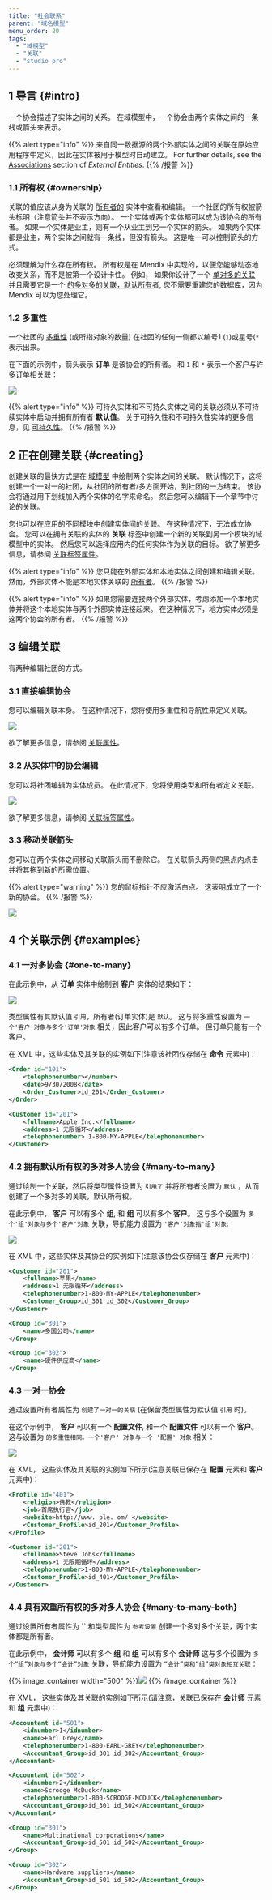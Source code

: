 ```yaml
---
title: "社会联系"
parent: "域名模型"
menu_order: 20
tags:
  - "域模型"
  - "关联"
  - "studio pro"
---
```


## 1 导言 {#intro}

一个协会描述了实体之间的关系。 在域模型中，一个协会由两个实体之间的一条线或箭头来表示。

{{% alert type="info" %}}
来自同一数据源的两个外部实体之间的关联在原始应用程序中定义，因此在实体被用于模型时自动建立。 For further details, see the [Associations](external-entities#properties) section of *External Entities*.
{{% /报警 %}}

### 1.1 所有权 {#ownership}

关联的值应该从身为关联的 [所有者的](association-member-properties#owner) 实体中查看和编辑。 一个社团的所有权被箭头标明（注意箭头并不表示方向）。 一个实体或两个实体都可以成为该协会的所有者。 如果一个实体是业主，则有一个从业主到另一个实体的箭头。 如果两个实体都是业主，两个实体之间就有一条线，但没有箭头。 这是唯一可以控制箭头的方式。

必须理解为什么存在所有权。 所有权是在 Mendix 中实现的，以便您能够动态地改变关系，而不是被第一个设计卡住。 例如， 如果你设计了一个 [单对多的关联](#one-to-many) 并且需要它是一个 [的多对多的关联，默认所有者](#many-to-many), 您不需要重建您的数据库，因为Mendix 可以为您处理它。

### 1.2 多重性

一个社团的 [多重性](association-properties#multiplicity) (或所指对象的数量) 在社团的任何一侧都以编号1 (`1`)或星号(`*`表示出来。

在下面的示例中，箭头表示 **订单** 是该协会的所有者。 和 `1` 和 `*` 表示一个客户与许多订单相关联：

![](attachments/associations/association-order-customer.png)

{{% alert type="info" %}}
可持久实体和不可持久实体之间的关联必须从不可持续实体中启动并拥有所有者 **默认值**。 关于可持久性和不可持久性实体的更多信息，见 [可持久性](persistability)。
{{% /报警 %}}

## 2 正在创建关联 {#creating}

创建关联的最快方式是在 [域模型](domain-model) 中绘制两个实体之间的关联。 默认情况下，这将创建一个一对一的社团，从社团的所有者/多方面开始，到社团的一方结束。 该协会将通过用下划线加入两个实体的名字来命名。 然后您可以编辑下一个章节中讨论的关联。

您也可以在应用的不同模块中创建实体间的关联。 在这种情况下，无法成立协会。 您可以在拥有关联的实体的 **关联** 标签中创建一个新的关联到另一个模块的域模型中的实体。 然后您可以选择应用内的任何实体作为关联的目标。 欲了解更多信息，请参阅 [关联标签属性](association-member-properties)。

{{% alert type="info" %}}
您只能在外部实体和本地实体之间创建和编辑关联。 然而，外部实体不能是本地实体关联的 [所有者](association-member-properties#owner)。
{{% /报警 %}}

{{% alert type="info" %}}
如果您需要连接两个外部实体，考虑添加一个本地实体并将这个本地实体与两个外部实体连接起来。 在这种情况下，地方实体必须是这两个协会的所有者。
{{% /报警 %}}

## 3 编辑关联

有两种编辑社团的方式。

### 3.1 直接编辑协会

您可以编辑关联本身。 在这种情况下，您将使用多重性和导航性来定义关联。

![](attachments/associations/edit-association.png)

欲了解更多信息，请参阅 [关联属性](association-properties)。

### 3.2 从实体中的协会编辑

您可以将社团编辑为实体成员。 在此情况下，您将使用类型和所有者定义关联。

![](attachments/associations/edit-entity-association.png)

欲了解更多信息，请参阅 [关联标签属性](association-member-properties)。

### 3.3 移动关联箭头

您可以在两个实体之间移动关联箭头而不删除它。 在关联箭头两侧的黑点内点击并将其拖到新的所需位置。

{{% alert type="warning" %}}
您的鼠标指针不应激活白点。 这表明成立了一个新的协会。
{{% /报警 %}}

![](attachments/associations/association-move-arrow.png)

## 4 个关联示例 {#examples}

### 4.1 一对多协会 {#one-to-many}

在此示例中，从 **订单** 实体中绘制到 **客户** 实体的结果如下：

![](attachments/associations/association-order-customer.png)

类型属性有其默认值 `引用`，所有者(订单实体)是 `默认`。 这与将多重性设置为 `一个'客户'对象与多个'订单'对象` 相关，因此客户可以有多个订单。 但订单只能有一个客户。

在 XML 中，这些实体及其关联的实例如下(注意该社团仅存储在 **命令** 元素中)：

```xml
<Order id="101">
    <telephonenumber></number>
    <date>9/30/2008</date>
    <Order_Customer>id_201</Order_Customer>
</Order>

<Customer id="201">
    <fullname>Apple Inc.</fullname>
    <address>1 无限循环</address>
    <telephonenumber> 1-800-MY-APPLE</telephonenumber>
</Customer>

```

### 4.2 拥有默认所有权的多对多人协会 {#many-to-many}

通过绘制一个关联，然后将类型属性设置为 `引用了` 并将所有者设置为 `默认` ，从而创建了一个多对多的关联，默认所有权。

在此示例中， **客户** 可以有多个 **组**, 和 **组** 可以有多个 **客户**。 这与多个设置为 `多个'组'对象与多个'客户'对象` 关联，导航能力设置为 `'客户'对象指'组'对象`:

![](attachments/associations/association-customer-group.png)

在 XML 中，这些实体及其协会的实例如下(注意该协会仅存储在 **客户** 元素中)：

```xml
<Customer id="201">
    <fullname>苹果</name>
    <address>1 无限循环</address>
    <telephonenumber>1-800-MY-APPLE</telephonenumber>
    <Customer_Group>id_301 id_302</Customer_Group>
</Customer>

<Group id="301">
    <name>多国公司</name>
</Group>

<Group id="302">
    <name>硬件供应商</name>
</Group>

```

### 4.3 一对一协会

通过设置所有者属性为 `创建了一对一的关联` (在保留类型属性为默认值 `引用` 时)。

在这个示例中， **客户** 可以有一个 **配置文件**, 和一个 **配置文件** 可以有一个 **客户**。 这与设置为 `的多重性相同。一个'客户' 对象与一个 '配置' 对象` 相关：

![](attachments/associations/association-customer-profile.png)

在 XML， 这些实体及其关联的实例如下所示(注意关联已保存在 **配置** 元素和 **客户** 元素中)：

```xml
<Profile id="401">
    <religion>佛教</religion>
    <job>首席执行官</job>
    <website>http://www. ple. om/ </website>
    <Customer_Profile>id_201</Customer_Profile>
</Profile>

<Customer id="201">
    <fullname>Steve Jobs</fullname>
    <address>1 无限期循环</address>
    <telephonenumber>1-800-MY-APPLE</telephonenumber>
    <Customer_Profile>id_401</Customer_Profile>
</Customer>

```

### 4.4 具有双重所有权的多对多人协会 {#many-to-many-both}

通过设置所有者属性为 `` 和类型属性为 `参考设置` 创建一个多对多个关联，两个实体都是所有者。

在此示例中， **会计师** 可以有多个 **组** 和 **组** 可以有多个 **会计师** 这与多个设置为 `多个“组”对象与多个“会计”对象` 关联，导航能力设置为 `“会计”类和“组”类对象相互关联`：

{{% image_container width="500" %}}![](attachments/associations/association-accountant-group.png)
{{% /image_container %}}

在 XML， 这些实体及其关联的实例如下所示(请注意，关联已保存在 **会计师** 元素和 **组** 元素中)：

```xml
<Accountant id="501">
    <idnumber>1</idnumber>
    <name>Earl Grey</name>
    <telephonenumber>1-800-EARL-GREY</telephonenumber>
    <Accountant_Group>id_301 id_302</Accountant_Group>
</Accountant>

<Accountant id="502">
    <idnumber>2</idnumber>
    <name>Scrooge McDuck</name>
    <telephonenumber>1-800-SCROOGE-MCDUCK</telephonenumber>
    <Accountant_Group>id_301 id_302</Accountant_Group>
</Accountant>

<Group id="301">
    <name>Multinational corporations</name>
    <Accountant_Group>id_501 id_502</Accountant_Group>
</Group>

<Group id="302">
    <name>Hardware suppliers</name>
    <Accountant_Group>id_501 id_502</Accountant_Group>
</Group>

```
